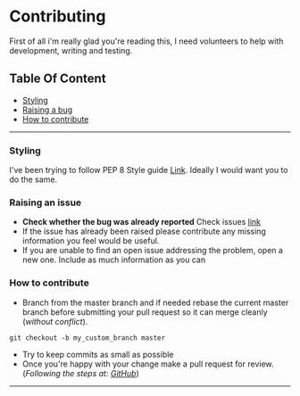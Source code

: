 # Contributing

First of all i'm really glad you're reading this, I need volunteers to help with development, writing and testing.

## Table Of Content
- [Styling](#styling)
- [Raising a bug](#raising-an-issue)
- [How to contribute](#how-to-contribute)
---

### Styling
I've been trying to follow PEP 8 Style guide [Link](https://www.python.org/dev/peps/pep-0008/).
Ideally I would want you to do the same.

### Raising an issue
- **Check whether the bug was already reported** Check issues [link](https://github.com/Jonopoly/AnonyPy/issues)
- If the issue has already been raised please contribute any missing information you feel would be useful.
- If you are unable to find an open issue addressing the problem, open a new one. Include as much information as you can

### How to contribute
- Branch from the master branch and if needed rebase the current master branch before submitting your pull request so it can merge cleanly (_without conflict_).
```shell script
git checkout -b my_custom_branch master
```
- Try to keep commits as small as possible
- Once you're happy with your change make a pull request for review. (_Following the steps at: [GitHub](https://help.github.com/articles/using-pull-requests/)_)
********